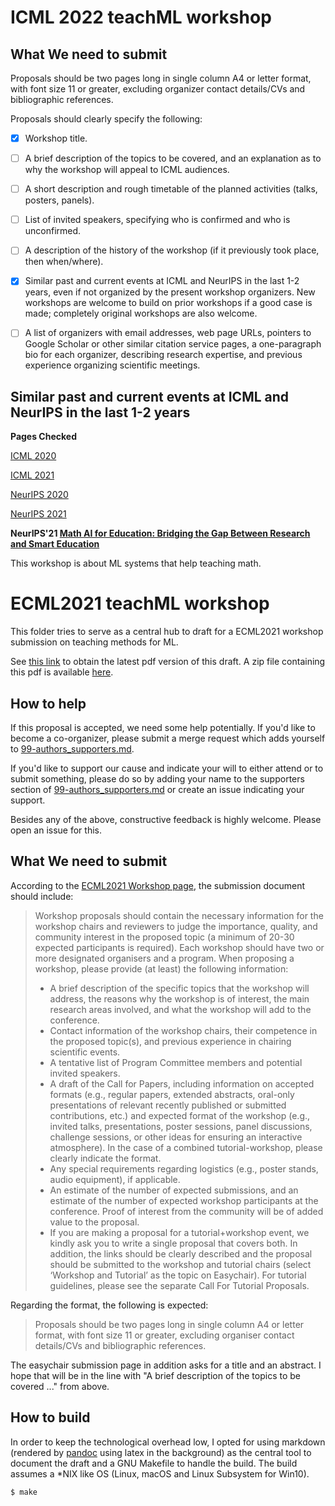 # ICML 2022 teachML workshop


## What We need to submit

Proposals should be two pages long in single column A4 or letter format, with font size 11 or greater, excluding organizer contact details/CVs and bibliographic references.

Proposals should clearly specify the following:

* [x] Workshop title.

* [ ] A brief description of the topics to be covered, and an explanation as to why the workshop will appeal to ICML audiences.

* [ ] A short description and rough timetable of the planned activities (talks, posters, panels).

* [ ]  List of invited speakers, specifying who is confirmed and who is unconfirmed.

* [ ] A description of the history of the workshop (if it previously took place, then when/where).

* [x] Similar past and current events at ICML and NeurIPS in the last 1-2 years, even if not organized by the present workshop organizers. New workshops are welcome to build on prior workshops if a good case is made; completely original workshops are also welcome.

* [ ]  A list of organizers with email addresses, web page URLs, pointers to Google Scholar or other similar citation service pages, a one-paragraph bio for each organizer, describing research expertise, and previous experience organizing scientific meetings.


## Similar past and current events at ICML and NeurIPS in the last 1-2 years

**Pages Checked**

[ICML 2020](https://icml.cc/Conferences/2020/Schedule?type=Workshop)

[ICML 2021](https://icml.cc/Conferences/2021/Schedule?type=Workshop)

[NeurIPS 2020](https://nips.cc/virtual/2020/public/e_workshops.html)

[NeurIPS 2021](https://neurips.cc/Conferences/2021/Schedule?type=Workshop)


**NeurIPS'21 [Math AI for Education: Bridging the Gap Between Research and Smart Education](https://mathai4ed.github.io/)**

This workshop is about ML systems that help teaching math. 




# ECML2021 teachML workshop

This folder tries to serve as a central hub to draft for a ECML2021 workshop submission on teaching methods for ML. 

See [this link](https://gitlab.com/psteinb/icml2020-teachml-workshop/-/jobs/artifacts/master/browse?job=compile_pdf) to obtain the latest pdf version of this draft. A zip file containing this pdf is available [here](https://gitlab.com/psteinb/icml2020-teachml-workshop/-/jobs/artifacts/master/browse?job=compile_pdf).

## How to help

If this proposal is accepted, we need some help potentially. If you'd like to become a co-organizer, please submit a merge request which adds yourself to [99-authors_supporters.md](99-authors_supporters.md). 

If you'd like to support our cause and indicate your will to either attend or to submit something, please do so by adding your name to the supporters section of [99-authors_supporters.md](99-authors_supporters.md) or create an issue indicating your support.

Besides any of the above, constructive feedback is highly welcome. Please open an issue for this.

## What We need to submit

According to the [ECML2021 Workshop page](https://2021.ecmlpkdd.org/?page_id=1603), the submission document should include:

> Workshop proposals should contain the necessary information for the workshop chairs and reviewers to judge the importance, quality, and community interest in the proposed topic (a minimum of 20-30 expected participants is required). Each workshop should have two or more designated organisers and a program. When proposing a workshop, please provide (at least) the following information:
> 
> * A brief description of the specific topics that the workshop will address, the reasons why the workshop is of interest, the main research areas involved, and what the workshop will add to the conference.
> * Contact information of the workshop chairs, their competence in the proposed topic(s), and previous experience in chairing scientific events. 
> * A tentative list of Program Committee members and potential invited speakers.
> * A draft of the Call for Papers, including information on accepted formats (e.g., regular papers, extended abstracts, oral-only presentations of relevant recently published or submitted contributions, etc.) and expected format of the workshop (e.g., invited talks, presentations, poster sessions, panel discussions, challenge sessions, or other ideas for ensuring an interactive atmosphere). In the case of a combined tutorial-workshop, please clearly indicate the format.
> * Any special requirements regarding logistics (e.g., poster stands, audio equipment), if applicable.
> * An estimate of the number of expected submissions, and an estimate of the number of expected workshop participants at the conference. Proof of interest from the community will be of added value to the proposal.
> * If you are making a proposal for a tutorial+workshop event, we kindly ask you to write a single proposal that covers both. In addition, the links should be clearly described and the proposal should be submitted to the workshop and tutorial chairs (select ‘Workshop and Tutorial’ as the topic on Easychair). For tutorial guidelines, please see the separate Call For Tutorial Proposals.

Regarding the format, the following is expected:

> Proposals should be two pages long in single column A4 or letter format, with font size 11 or greater, excluding organiser contact details/CVs and bibliographic references.

The easychair submission page in addition asks for a title and an abstract. I hope that will be in the line with "A brief description of the topics to be covered ..." from above.

## How to build

In order to keep the technological overhead low, I opted for using markdown (rendered by [pandoc](https://pandoc.org) using latex in the background) as the central tool to document the draft and a GNU Makefile to handle the build. The build assumes a *NIX like OS (Linux, macOS and Linux Subsystem for Win10).

``` shell
$ make 
```

